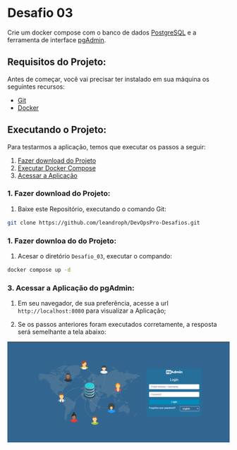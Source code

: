 # Desafio 03

Crie um docker compose com o banco de dados [PostgreSQL](https://www.postgresql.org/) e a ferramenta de interface [pgAdmin](https://www.pgadmin.org).

## Requisitos do Projeto:

Antes de começar, você vai precisar ter instalado em sua máquina os seguintes recursos:

- [Git](https://git-scm.com/downloads)
- [Docker](https://docs.docker.com/get-docker/)

## Executando o Projeto:

Para testarmos a aplicação, temos que executar os passos a seguir:

1. [Fazer download do Projeto](#download-github)
2. [Executar Docker Compose](#docker-compose)
3. [Acessar a Aplicação](#acessando-app)

<a name="download-github"></a>
### 1. Fazer download do Projeto:
 1. Baixe este Repositório, executando o comando Git:
```bash
git clone https://github.com/leandroph/DevOpsPro-Desafios.git
```

<a name="docker-compose"></a>
### 1. Fazer downloa do do Projeto:
1. Acesar o diretório `Desafio_03`, executar o compando:
```bash
docker compose up -d
```

<a name="acessando-app"></a>
### 3. Acessar a Aplicação do pgAdmin:

1. Em seu navegador, de sua preferência, acesse a url `http://localhost:8080` para visualizar a Aplicação;

2. Se os passos anteriores foram executados corretamente, a resposta será semelhante a tela abaixo:

![alt text](images/pgAdmin.png)
